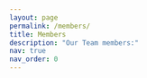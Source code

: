 ```yaml
---
layout: page
permalink: /members/
title: Members
description: "Our Team members:"
nav: true
nav_order: 0
---
```


<!-- Empty page content; the layout will handle the display -->
